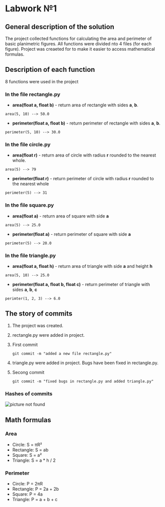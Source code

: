 # Labwork №1

## General description of the solution

The project collected functions for calculating the area and perimeter of basic planimetric figures. All functions were divided nto 4 files (for each figure). Project was creaеted for to make it easier to access mathematical formulas.

## Description of each function

8 functions were used in the project

### In the file rectangle.py

- **area(float a, float b)** - return area of rectangle with sides **a**, **b**.
  
~~~text
area(5, 10) --> 50.0
~~~

- **perimeter(float a, float b)** - return perimeter of rectangle with sides **a**, **b**.
  
~~~text
perimeter(5, 10) --> 30.0
~~~

### In the file circle.py

- **area(float r)** - return area of circle with radius **r** rounded to the nearest whole.

~~~text
area(5) --> 79
~~~

- **perimeter(float r)** - return perimeter of circle with radius **r** rounded to the nearest whole
  
~~~text
perimeter(5) --> 31
~~~

### In the file square.py

- **area(float a)** - return area of square with side **a**

~~~text
area(5) --> 25.0
~~~

- **perimeter(float a)** - return perimeter of square with side **a**

~~~text
perimeter(5) --> 20.0
~~~

### In the file triangle.py

- **area(float a, float h)** - return area of triangle with side **a** and height **h**

~~~text
area(5, 10) --> 25.0
~~~

- **perimeter(float a, float b, float c)** - return perimeter of triangle with sides **a**, **b**, **c**

~~~text
perimter(1, 2, 3) --> 6.0
~~~

## The story of commits

1. The project was created.
2. rectangle.py were added in project.
3. First commit

     ~~~text
     git commit -m "added a new file rectangle.py"
     ~~~

4. triangle.py were added in project. Bugs have been fixed in rectangle.py.
5. Secong commit

    ~~~text
    git commit -m "fixed bugs in rectangle.py and added triangle.py"
    ~~~

### Hashes of commits

![picture not found](https://sun9-10.userapi.com/impg/kS4KIKKTzoCSIvbRGdfGuZda7GC76X7MprGOJQ/o2HzeJ4o2UE.jpg?size=511x79&quality=96&sign=4d2048d250ae2e83e01b5875020f0a8b&type=album)

## Math formulas

### Area

- Circle: S = πR²
- Rectangle: S = ab
- Square: S = a²
- Triangle: S = a * h / 2

### Perimeter

- Circle: P = 2πR
- Rectangle: P = 2a + 2b
- Square: P = 4a
- Triangle: P = a + b + c
  